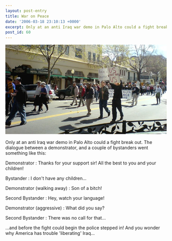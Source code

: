 ```yaml
---
layout: post-entry
title: War on Peace
date: '2006-03-18 23:10:13 +0000'
excerpt: Only at an anti Iraq war demo in Palo Alto could a fight break out.
post_id: 60
---
```

![Rally in Palo Alto](/assets/images/2006/03/war_on_peace.jpg)

Only at an anti Iraq war demo in Palo Alto could a fight break out. The dialogue between a demonstrator, and a couple of bystanders went something like this:

Demonstrator
: Thanks for your support sir! All the best to you and your children!

Bystander
: I don't have any children...

Demonstrator (walking away)
: Son of a bitch!

Second Bystander
: Hey, watch your language!

Demonstrator (aggressive)
: What did you say?

Second Bystander
: There was no call for that...

...and before the fight could begin the police stepped in! And you wonder why America has trouble 'liberating' Iraq...